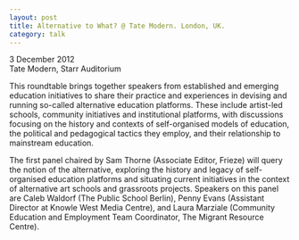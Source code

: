 ```yaml
---
layout: post
title: Alternative to What? @ Tate Modern. London, UK.	
category: talk
---
```


3 December 2012  
Tate Modern, Starr Auditorium

This roundtable brings together speakers from established and emerging education initiatives to share their practice and experiences in devising and running so-called alternative education platforms. These include artist-led schools, community initiatives and institutional platforms, with discussions focusing on the history and contexts of self-organised models of education, the political and pedagogical tactics they employ, and their relationship to mainstream education.

The first panel chaired by Sam Thorne (Associate Editor, Frieze) will query the notion of the alternative, exploring the history and legacy of self-organised education platforms and situating current initiatives in the context of alternative art schools and grassroots projects. Speakers on this panel are Caleb Waldorf (The Public School Berlin), Penny Evans (Assistant Director at Knowle West Media Centre), and Laura Marziale (Community Education and Employment Team Coordinator, The Migrant Resource Centre).
